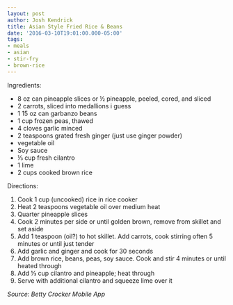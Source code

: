 ```yaml
---
layout: post
author: Josh Kendrick
title: Asian Style Fried Rice & Beans
date: '2016-03-10T19:01:00.000-05:00'
tags:
- meals
- asian
- stir-fry
- brown-rice
---
```


Ingredients:
* 8 oz can pineapple slices or ½ pineapple, peeled, cored, and sliced
* 2 carrots, sliced into medallions i guess
* 1 15 oz can garbanzo beans
* 1 cup frozen peas, thawed
* 4 cloves garlic minced
* 2 teaspoons grated fresh ginger (just use ginger powder)
* vegetable oil
* Soy sauce
* ⅓ cup fresh cilantro
* 1 lime
* 2 cups cooked brown rice

Directions:
1. Cook 1 cup (uncooked) rice in rice cooker
2. Heat 2 teaspoons vegetable oil over medium heat
3. Quarter pineapple slices
4. Cook 2 minutes per side or until golden brown, remove from skillet and set aside
5. Add 1 teaspoon (oil?) to hot skillet. Add carrots, cook stirring often 5 minutes or until just tender
6. Add garlic and ginger and cook for 30 seconds
7. Add brown rice, beans, peas, soy sauce. Cook and stir 4 minutes or until heated through
8. Add ⅓ cup cilantro and pineapple; heat through
9. Serve with additional cilantro and squeeze lime over it

*Source: Betty Crocker Mobile App*
